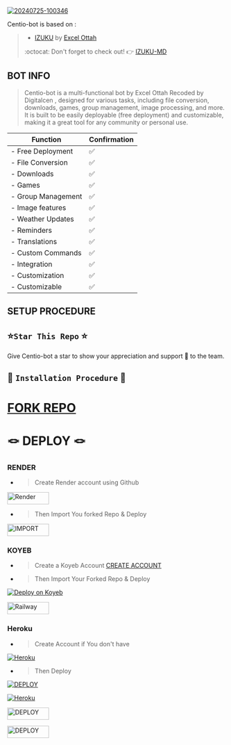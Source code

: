 <a href="https://ibb.co/wMm7mLJ"><img src="https://i.ibb.co/4Pr2rfs/20240725-100346.jpg" alt="20240725-100346" border="0"></a>

Centio-bot is based on :
>- [IZUKU](https://github.com/excelottah6/IZUKU-MD) by [Excel Ottah](https://github.com/excelottah6) 
>
> :octocat: Don't forget to check out! :point_right: [IZUKU-MD](https://github.com/excelottah6/IZUKU-MD)

## BOT INFO

 > Centio-bot is a multi-functional bot by Excel Ottah Recoded by Digitalcen , designed for various tasks, including file conversion, downloads, games, group management, image processing, and more. It is built to be easily deployable (free deployment) and customizable, making it a great tool for any community or personal use.

>


| Function   | Confirmation |
------------------|--------------
|- Free Deployment|✅️|
|- File Conversion|✅️|
|-      Downloads |✅️|
|-           Games|✅️|
|-   Group Management|✅️|
|-   Image features|✅️|
|-   Weather Updates|✅️|
|-   Reminders|✅️|
|-   Translations|✅️|
|-   Custom Commands|✅️|
|-   Integration|✅️|
|-   Customization|✅️|
|-   Customizable | ✅️|

## SETUP PROCEDURE 



 ## ⭐️`Star This Repo` ⭐️

Give Centio-bot a star to show your appreciation and support 🌟 to the team.




## 🎯 `Installation Procedure` 🎯



  # [FORK REPO](https://github.com/DigitalCen/Centio-Bot/fork)


# 🪢 DEPLOY 🪢

### RENDER

 - >Create Render account using Github

 <a href='https://dashboard.render.com/register' target="_blank"><img alt='Render' src='https://img.shields.io/badge/CREATE-h?color=black&style=for-the-badge&logo=render' width="96.35" height="28"/></a></p>
    
- >Then Import You forked Repo & Deploy

<a href='https://dashboard.render.com/web/new' target="_blank"><img alt='IMPORT' src='https://img.shields.io/badge/IMPORT -h?color=black&style=for-the-badge&logo=render' width="96.35" height="28"/></a></p>

### KOYEB
- >Create a Koyeb Account 
[CREATE  ACCOUNT](https://app.koyeb.com/account/oauth/github/callback?code=726466679f5e8470598d&state=eyJhbGciOiJIUzI1NiIsInR5cCI6IkpXVCJ9.eyJuYW1lIjoiZ2l0aHViIiwicmVkaXJlY3RfdXJpIjoiaHR0cHM6Ly9hcHAua295ZWIuY29tL2FjY291bnQvb2F1dGgvZ2l0aHViL2NhbGxiYWNrIiwiYWN0aW9uIjoic2lnbnVwIiwiZXhwIjoxNzIyNzI3MjE1fQ.f2NVqCB5vUH-AW3qBK3YE7rEmDnRkDwllFLSEbY2-j4)

- >Then Import Your Forked Repo & Deploy 

[![Deploy on Koyeb](https://www.koyeb.com/static/images/deploy/button.svg)](https://app.koyeb.com/services/new?service_type=web&step=serviceType)  
    

<a href='https://railway.app/login' target="_blank"><img alt='Railway' src='https://img.shields.io/badge/CREATE-h?color=black&style=for-the-badge&logo=railway' width="96.35" height="28"/></a></p>

### Heroku 

- >Create Account if You don't have 

<a href='https://signup.heroku.com/' target="_blank"><img alt='Heroku' src='https://img.shields.io/badge/-Create-black?style=for-the-badge&logo=heroku&logoColor=white'/></a>

- >Then Deploy

<a href='https://dashboard.heroku.com/new?template=https://github.com/DigitalCen/Centio-Bot' target="_blank"><img alt='DEPLOY' src='https://img.shields.io/badge/-DEPLOY-black?style=for-the-badge&logo=heroku&logoColor=white'/></a>


<a href='https://replit.com/signup' target="_blank"><img alt='Heroku' src='https://img.shields.io/badge/-Create-black?style=for-the-badge&logo=replit&logoColor=white'/></a>

 



    
<a href='https://github.com/codespaces/new' target="_blank"><img alt='DEPLOY' src='https://img.shields.io/badge/DEPLOY -h?color=black&style=for-the-badge&logo=visualstudiocode' width="96.35" height="28"/></a></p>




    
<a href='https://cloud.okteto.com/login' target="_blank"><img alt='DEPLOY' src='https://img.shields.io/badge/DEPLOY -h?color=black&style=for-the-badge&logo=opera' width="96.35" height="28"/></a></p>



 

 





